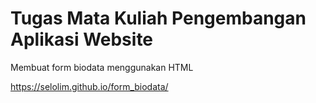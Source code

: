 # Tugas Mata Kuliah Pengembangan Aplikasi Website
Membuat form biodata menggunakan HTML

https://selolim.github.io/form_biodata/

